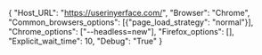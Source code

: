 {
  "Host_URL": "https://userinyerface.com/",
  "Browser": "Chrome",
  "Common_browsers_options": [{"page_load_strategy": "normal"}],
  "Chrome_options": ["--headless=new"],
  "Firefox_options": [],
  "Explicit_wait_time": 10,
  "Debug": "True"
}
